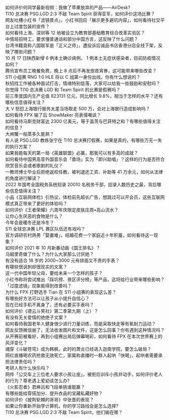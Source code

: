 如何评价何同学最新视频：我做了苹果放弃的产品——AirDesk?  
TI10 总决赛 PSG.LGD 2:3 不敌 Team Spirit 获得亚军，如何评价这场比赛？  
网友吐槽小红书「滤镜景点」，小红书回应「展示更多避坑内容」，如何看待社交平台上过度包装的宣传？  
如何看待上海、深圳等 12 地被设立为教育部基础教育综合改革实验区？  
中情局招特工，要求懂普通话和部分中国方言，这反映了什么问题？  
台湾书籍竟称八国联军是「正义之师」，遭投诉后诚品书店香港分店全线下架，反映了哪些问题？  
10 月 17 日陕西新增 6 例本土确诊病例、 1 例本土无症状感染者，目前防疫情况如何？  
腾讯宣布员工晚餐免费，晚上 8 点后不再发放夜宵券，这可能带来哪些改变？  
S11 小组赛 RNG 1:0 HLE 将以 C 组第一身份出线，你有什么想说的？  
秋招找工作被各种面试打击，情绪特别低落，大家可以给我一些鼓励和安慰吗？  
你觉得 TI10 总决赛 LGD 和 Team Spirit 的比赛是假赛吗？  
前三季度国内生产总值 823131 亿元，同比增长 9.8%，相当于怎样的水平？还有哪些信息值得关注？  
大 V 怒怼上海银行服务太差当场取走 500 万，会对上海银行造成影响吗？  
如何看待 FPX 输了后 ShowMaker 亮表情嘲讽？  
如何看待马斯克财富达 2300 亿美元，等于盖茨与巴菲特之和？有哪些值得关注的信息？  
大闸蟹一般蒸多久能熟？  
有人说 PSG.LGD 教练张宁在 TI10 总决赛打假赛，如果是真的，有哪些万无一失的执行方案？  
如果我能每天的第一局《英雄联盟》必赢，那我可以有多高的成就？  
如何看待中国男高音外国音乐会「救场」实为「即兴助唱」？这样的行为是否符合欣赏音乐会或者歌剧的礼仪？  
一教师博士毕业后拒绝返校任教，被判退还工资、补助等 41 万余元，如何从法律的角度进行解读？  
2022 年国考全国税务系统招录 20010 名税务干部，招录人数历史之最，背后哪些信息值得关注？  
小品《互联网体检》引热议，体检前先超长广告，想跳过可以开会员，这些互联网模式真正带来了更好的体验吗？  
如何评价《王者荣耀》六周年庆限定皮肤庄周•高山流水？  
让你心生厌恶的食物是什么？  
今年会是暖冬还是冷冬？  
S11 全球总决赛 LPL 赛区队伍还有戏吗？  
官方调研农村熟男「娶妻难」，结婚花费一个家庭近十年积蓄，如何看待这一现象？  
如何评价 2021 年 10 月新番动画《国王排名》？  
乌姆里奇做了什么？为什么大家那么讨厌她？  
有没有适合 18 岁的 2000~3000 元有排面又不贵的手表？  
有哪些很讽刺却很现实的文案？  
这一代中国年轻父母，要给未来一个怎样的孩子？  
小红书称将尝试推出「踩坑榜、景区评分榜」等产品，这将给行业带来哪些影响？「过度滤镜」现象能得到改善吗？  
为什么 FPX 打野选手 Tian 在 S11 小组赛的表现这么差？  
有哪些好方法可以让孩子从小提升自信心？  
现在已经手机不离身了，还有必要买手表吗？  
如何评价《德云斗笑社》第二季第九期（上）？  
有没有无关爱情的绝绝子文案？  
如何看待我国老年人健身很少进行力量训练，而是采取快走等有氧耐力运动？  
网友反馈微信崩了，无法收发图片和文件，这是怎么回事？你有遇到这种情况吗？  
从开赛前被看好，再到小组赛出局后弹幕喝彩，如何看待 FPX 在本次世界赛上的风评变化？  
魂穿《斗破苍穹》成为韩枫，此时的萧炎已经进入迦南学院，要怎么破局？  
网红直播喝农药抢救无效死亡，家属称直播时一群人起哄「快喝」，起哄者需要承担法律责任吗？  
考研人有什么快乐吗？  
网传「公交车上三位老人要求小孩让座」，被拒后训斥小孩并动手，如何评价老人的行为？尊老遇上爱幼该怎么办?  
《火影忍者》君麻吕和飞段单挑谁能赢？  
有哪些能给穿搭加分、提升衣品的宝藏私藏好物？  
如何评价《披荆斩棘的哥哥》中张晋的表现？  
如果让你重新开始学计算机，你的学习路线会是怎么选择?  
TI10 总决赛 PSG.LGD 2:3 不敌 Team Spirit，他们输在哪？  
